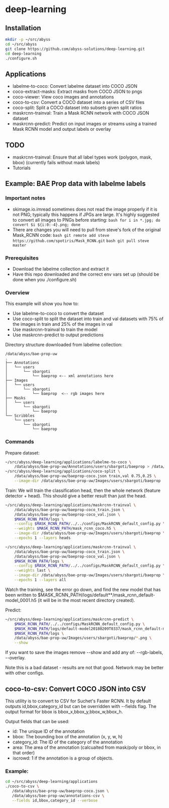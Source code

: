 # deep-learning

## Installation
```bash 
mkdir -p ~/src/abyss
cd ~/src/abyss
git clone https://github.com/abyss-solutions/deep-learning.git
cd deep-learning
./configure.sh
```

## Applications
* labelme-to-coco: Convert labelme dataset into COCO JSON
* coco-extract-masks: Extract masks from COCO JSON to pngs
* coco-viewer: View coco images and annotations
* coco-to-csv: Convert a COCO dataset into a series of CSV files
* coco-split: Split a COCO dataset into subsets given split ratios
* maskrcnn-trainval: Train a Mask RCNN network with COCO JSON dataset
* maskrcnn-predict: Predict on input images or streams using a trained Mask RCNN model and output labels or overlay

## TODO
* maskrcnn-trainval: Ensure that all label types work (polygon, mask, bbox) (currently fails without mask labels)
* Tutorials

## Example: BAE Prop data with labelme labels
### Important notes
*  skimage.io.imread sometimes does not read the image properly if it is not PNG; typically this happens if JPGs are large.
    It's highly suggested to convert all images to PNGs before starting:
    `bash for i in *.jpg; do convert $i ${i:0:-4}.png; done`
*  There are changes you will need to pull from steve's fork of the original Mask_RCNN code:
   `bash git remote add steve https://github.com/spotiris/Mask_RCNN.git`
   `bash git pull steve master`

### Prerequisites
* Download the labelme collection and extract it
* Have this repo downloaded and the correct env vars set up (should be done when you ./configure.sh)

### Overview
This example will show you how to:
* Use labelme-to-coco to convert the dataset
* Use coco-split to split the dataset into train and val datasets with 75% of the images in train and 25% of the images in val
* Use maskrcnn-trainval to train the model
* Use maskrcnn-predict to output predictions

Directory structure downloaded from labelme collection:
```
/data/abyss/bae-prop-uw
.
├── Annotations
│   └── users
│       └── sbargoti
│           └── baeprop <-- xml annotations here
├── Images
│   └── users
│       └── sbargoti
│           └── baeprop  <-- rgb images here
├── Masks
│   └── users
│       └── sbargoti
│           └── baeprop
└── Scribbles
    └── users
        └── sbargoti
            └── baeprop
```

### Commands
Prepare dataset:
```bash
~/src/abyss/deep-learning/applications/labelme-to-coco \
    /data/abyss/bae-prop-uw/Annotations/users/sbargoti/baeprop > /data/abyss/bae-prop-uw/baeprop-coco.json
~/src/abyss/deep-learning/applications/coco-split \
    /data/abyss/bae-prop-uw/baeprop-coco.json train,val 0.75,0.25 \
    --image-dir /data/abyss/bae-prop-uw/Images/users/sbargoti/baeprop
```

Train:
We will train the classification head, then the whole network (feature detector + head).
This should give a better result than just the head.
```bash
~/src/abyss/deep-learning/applications/maskrcnn-trainval \
    /data/abyss/bae-prop-uw/baeprop-coco_train.json \
    /data/abyss/bae-prop-uw/baeprop-coco_val.json \
    $MASK_RCNN_PATH/logs \
    --config $MASK_RCNN_PATH/../../configs/MaskRCNN_default_config.py \
    --weights $MASK_RCNN_PATH/mask_rcnn_coco.h5 \
    --image-dir /data/abyss/bae-prop-uw/Images/users/sbargoti/baeprop \
    --epochs 1 --layers heads

~/src/abyss/deep-learning/applications/maskrcnn-trainval \
    /data/abyss/bae-prop-uw/baeprop-coco_train.json \
    /data/abyss/bae-prop-uw/baeprop-coco_val.json \
    $MASK_RCNN_PATH/logs \
    --config $MASK_RCNN_PATH/../../configs/MaskRCNN_default_config.py \
    --weights last \
    --image-dir /data/abyss/bae-prop-uw/Images/users/sbargoti/baeprop \
    --epochs 1 --layers all
```
Watch the training, see the error go down, and find the new model that has been written to $MASK_RCNN_PATH/logs/default**/mask_rcnn_default-model_0001.h5 (it will be in the most recent directory created).

Predict:
```bash
~/src/abyss/deep-learning/applications/maskrcnn-predict \
    $MASK_RCNN_PATH/../../configs/MaskRCNN_default_config.py \
    $MASK_RCNN_PATH/logs/default-model20180209T0337/mask_rcnn_default-model_0001.h5 \
    $MASK_RCNN_PATH/logs \
    /data/abyss/bae-prop-uw/Images/users/sbargoti/baeprop/*.png \
    --show
```
If you want to save the images remove --show and add any of: --rgb-labels, --overlay.

Note this is a bad dataset - results are not that good.
Network may be better with other configs.

## coco-to-csv: Convert COCO JSON into CSV

This utility is to convert to CSV for Suchet's Faster RCNN.
It by default outputs id,bbox,category_id but can be overridden with --fields flag.
The output format for bbox is bbox_x,bbox_y,bbox_w,bbox_h.

Output fields that can be used:
* id: The unique ID of the annotation
* bbox: The bounding box of the annotation (x, y, w, h)
* category_id: The ID of the category of the annotation
* area: The area of the annotation (calcualted from mask/poly or bbox, in that order)
* iscrowd: 1 if the annotation is a group of objects.


### Example: 
```bash
cd ~/src/abyss/deep-learning/applications
./coco-to-csv \
   /data/abyss/bae-prop-uw/baeprop-coco.json \
   /data/abyss/bae-prop-uw/annotations-csv \
   --fields id,bbox,category_id --verbose
```
